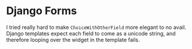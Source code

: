 # Django Forms

I tried really hard to make `ChoiceWithOtherField` more elegant to no avail. Django templates expect each field to come as a unicode string, and therefore looping over the widget in the template fails.
